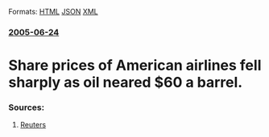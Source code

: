 
Formats: [HTML](/news/2005/06/24/share-prices-of-american-airlines-fell-sharply-as-oil-neared-60-a-barrel.html)  [JSON](/news/2005/06/24/share-prices-of-american-airlines-fell-sharply-as-oil-neared-60-a-barrel.json)  [XML](/news/2005/06/24/share-prices-of-american-airlines-fell-sharply-as-oil-neared-60-a-barrel.xml)  

### [2005-06-24](/news/2005/06/24/index.md)

##### 
#  Share prices of American airlines fell sharply as oil neared $60 a barrel. 




### Sources:

1. [Reuters](http://money.cnn.com/2005/06/24/markets/airline_oil.reut/)
